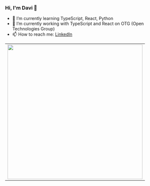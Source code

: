 ### Hi, I'm Davi 👋

- 🌱 I’m currently learning TypeScript, React, Python
- 🔭 I’m currently working with TypeScript and React on OTG (Open Technologies Group)
- 📫 How to reach me: [LinkedIn](https://www.linkedin.com/in/davi-ghiggino)
<!--
- 👯 I’m looking to collaborate on ChatAnalyse
- 🔭 I’m currently working on ...
- 🤔 I’m looking for help with ...
- 💬 Ask me about ...
- ⚡ Fun fact: ...
-->
<center>
    <table align="center">
      <tr>
          <td>
              <img width="440px" align="center" src="https://github-readme-stats.vercel.app/api?username=GhigginoD&count_private=true&hide_border=true&show_icons=true&hide=issues,contribs" />
          </td>
      </tr>  
    </table>
</center>

